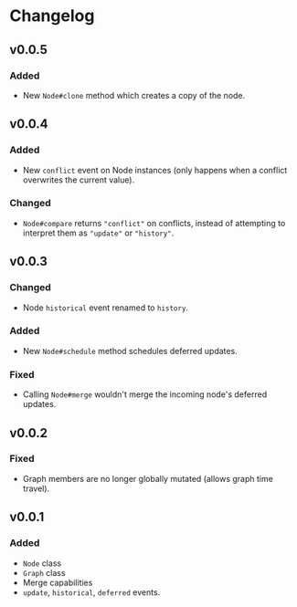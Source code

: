 # Changelog

## v0.0.5
### Added
- New `Node#clone` method which creates a copy of the node.

## v0.0.4
### Added
- New `conflict` event on Node instances (only happens when a conflict overwrites the current value).

### Changed
- `Node#compare` returns `"conflict"` on conflicts, instead of attempting to interpret them as `"update"` or `"history"`.

## v0.0.3
### Changed
- Node `historical` event renamed to `history`.

### Added
- New `Node#schedule` method schedules deferred updates.

### Fixed
- Calling `Node#merge` wouldn't merge the incoming node's deferred updates.

## v0.0.2
### Fixed
- Graph members are no longer globally mutated (allows graph time travel).

## v0.0.1
### Added
- `Node` class
- `Graph` class
- Merge capabilities
- `update`, `historical`, `deferred` events.
